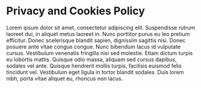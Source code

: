 Privacy and Cookies Policy
==========================

Lorem ipsum dolor sit amet, consectetur adipiscing elit. Suspendisse rutrum laoreet dui, in aliquet metus laoreet in. Nunc porttitor purus eu leo pretium efficitur. Donec scelerisque blandit sapien, dignissim sagittis nisi. Donec posuere ante vitae congue congue. Nunc bibendum lacus id vulputate cursus. Vestibulum venenatis fringilla nisi sed molestie. Etiam dictum turpis eu lobortis mattis. Quisque odio massa, aliquam sed cursus dapibus, sodales vel ante. Quisque hendrerit mollis turpis, facilisis euismod felis tincidunt vel. Vestibulum eget ligula in tortor blandit sodales. Duis lorem nibh, porta vitae aliquet eu, rhoncus non lacus.